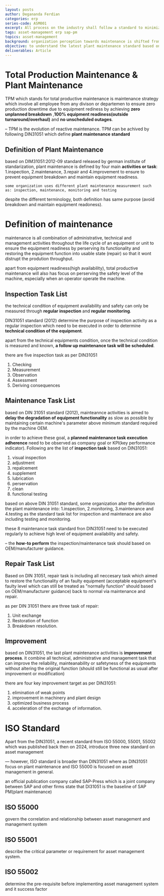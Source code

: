 ```yaml
---
layout: posts
author: Degananda Ferdian
categories: erp
series-code: ASM001
excerpt: All process on the industry shall follow a standard to minimize the risk of executing operation that may disturpt the operation safety or effectiveness. Plant maintenance process has been standardized by german intitute of standarization in DIN 31051 which was renewed on 2012.
tags: asset-management erp sap-pm
topics: asset-management
background: organization perception towards maintenance is shifted from time to time. Maintenace used to be labeled as cost center, in contrast to that, nowdays many organization put maintenance as one of their top budget prioritization on every fiscal year due to the value that can be bring by mainteannce process.
objective: to understand the latest plant maintenance standard based on DIN31051
deliverables: Article
---
```


# Total Production Maintenance & Plant Maintenance

TPM which stands for total productive maintenance is maintenance strategy which involve all employee from any divison or departemen to ensure zero production downtime due to equipment rediness by achieving **zero unplanned breakdown** ,**100% equipment readiness(outside turnaround/overhaul)** and **no unscheduled outages**.

&ndash; TPM is the evolution of reactive maintenance. TPM can be achived by following DIN31051 which define **plant maintenance standard**

## Definition of Plant Maintenance

based on DIM31051:2012-09 standard released by german institute of standarization, plant maintenance is defined by four main  **activities or task**: 1.inspection, 2.maintenance, 3.repair and 4.improvement to ensure to prevent equipment breakdown and maintain equipment readiness.

    some organization uses different plant maintenance measurement such as: inspection, maintenance, monitoring and testing

despite the different terminology, both definition has same purpose (avoid breakdown and maintain equipment readoness).

# Definition of maintenance

maintenance is all combination of administrative, technical and management activities throughout the life cycle of an equipment or unit to ensure the equipment readiness by perserving its functionality and restoring the equipment function into usable state (repair) so that it wont distrupt the prodution throughput.

apart from equipment readiness(high availability), total productive maintenance will also has focus on perserving the safety level of the machine, especially when an operator operate the machine.

## Inspection Task List

the technical condition of equipment availability and safety can only be measured through **regular inspection** and **regular monitoring**.

DIN31051 standard (2012) determine the purpose of inspection activity as a regular inspection which need to be executed in order to determine **technical condition of the equipment**.

apart from the technical equipments condition, once the technical condition is measured and known, **a follow up maintenance task will be scheduled**.

there are five inspection task as per DIN31051

1. Checking
2. Measurement
3. Observation
4. Assessment
5. Deriving consequences

## Maintenance Task List

based on DIN 31051 standard (2012), mainteannce activities is aimed to **delay the degradation of equipment functionality** as slow as possible by maintaining certain machine's parameter above minimum standard required by the machine OEM.

in order to achieve these goal, a **planned maintenance task execution adherence** need to be observed as company goal or KPI(key performance indicator). Following are the list of **inspection task** based on DIN31051:

1. visual inspection
2. adjustment
3. repalcement
4. supplement
5. lubrication
6. perservation
7. clean
8. functional testing

based on above DIN 31051 standard, some organization alter the definition the plant maintenance into: 1.inspection, 2.monitoring, 3.maintenance and 4.testing as the standard task list for inspection and maintenace are also including testing and monitoring.

these 8 maintenance task standard fron DIN31051 need to be executed regularly to achieve high level of equipment availability and safety.

&ndash; the **how-to perform** the inspection/maintenance task should based on OEM/manufacturer guidance.

## Repair Task List

Based on DIN 31051, repair task is including all neccesary task which aimed to restore the functionality of an faulty equipment (acceptable equipment's faulty level which can still be treated as "normally function" should based on OEM/manufacturer guidance) back to normal via maintenance and repair.

as per DIN 31051 there are three task of repair:

1. Unit exchange
2. Restoration of function
3. Breakdown resolution.

## Improvement

based on DIN31051, the last plant maintenance activities is **improvement process**. it combine all technical, administrative and management task that can improve the reliability, mainteanability or safetyness of the equipments without altering the original function (should still be functional as usual after improvement or modification)

there are four key improvement target as per DIN31051:

1. elimination of weak points
2. improvement in machinery and plant design
3. optimized business process
4. acceleration of the exchange of information.


# ISO Standard

Apart from the DIN31051, a recent standard from ISO 55000, 55001, 55002 which was published back then on 2024, introduce three new standard on asset management

&mdash; however, ISO standard is broader than DIN31051 where as DIN31051 focus on plant maintenance and ISO 55000 is focused on asset management in general.

an official publication company called SAP-Press which is a joint company between SAP and other firms state that DI31051 is the baseline of SAP PM(plant maintenance)

## ISO 55000

govern the correlation and relationship between asset management and management system

## ISO 55001

describe the critical parameter or requirement for asset management system.

## ISO 55002

determine the pre-requisite before implementing asset management system and it success factor 

